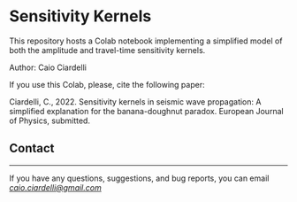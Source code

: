# Sensitivity Kernels

This repository hosts a Colab notebook implementing a simplified model of both the amplitude and travel-time sensitivity kernels.

Author: Caio Ciardelli

If you use this Colab, please, cite the following paper:

Ciardelli, C., 2022. Sensitivity kernels in seismic wave propagation: A simplified explanation for the banana-doughnut paradox. European Journal of Physics, submitted.

## Contact
-----------------------

If you have any questions, suggestions, and bug reports, you can email *caio.ciardelli@gmail.com*
